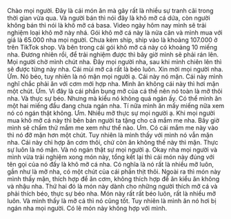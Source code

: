 Chào mọi người. Đây là cái món ăn mà gây rất là nhiều sự tranh cãi trong thời gian vừa qua. Và người bán thì nói đây là khô mỡ cá dứa, còn người không bán thì nói là khô mỡ cá basa. Video ngày hôm nay mình sẽ trải nghiệm loại khô mỡ này nhá. Gói khô mỡ cá này là nửa cân và mình mua với giá là 65.000 nha mọi người. Chưa kèm ship, ship vào là khoảng 107.000 ở trên TikTok shop. Và bên trong cái gói khô mỡ cá này có khoảng 10 miếng nha. Đương nhiên rồi, để trải nghiệm được thì bây giờ mình sẽ phải rán lên. Mọi người chờ mình chút nha. Đây mọi người nha, sau khi mình chiên lên thì sẽ được từng này nha. Cái mùi mỡ cá rất là béo luôn. Xin mời mọi người nha. Ừm. Nó béo, tuy nhiên là nó mặn mọi người ạ. Cái này nó mặn. Cái này mình nghĩ chắc phải ăn với cơm mới hợp nha. Mình ăn không cái này thì hơi mặn một chút. Ừm. Vì đây là cái phần bụng mỡ của cá thế nên nó toàn là mỡ thôi nha. Và thực sự béo. Nhưng mà kiểu nó không quá ngán ấy. Có thể mình ăn một hai miếng đầu đang chưa ngán nha. Tí nữa mình ăn mấy miếng nữa xem nó có ngán thật không. Ưm. Nhiều mỡ thực sự mọi người ạ. Khi mọi người mua khô mỡ cá này thì bên bán người ta tặng cho cả mắm me nha. Bây giờ mình sẽ chấm thử mắm me xem như thế nào. Ưm. Có cái mắm me này vào thì nó đỡ mặn hơn một chút. Tuy nhiên là mình thấy với mình nó vẫn mặn nha. Cái này chỉ hợp ăn cơm thôi, chứ còn ăn không thế này thì mặn. Thực sự luôn là nó mặn. Và nó ngán thật sự mọi người ạ. Okay nha mọi người và mình vừa trải nghiệm xong món này, tổng kết lại thì cái món này đúng với tên gọi của nó đấy là khô mỡ cá nha. Có nghĩa là nó rất là nhiều mỡ luôn, gần như là mỡ nha, có một chút của cái phần thịt thôi. Ngoài ra thì món này mình thấy mặn, thích hợp để ăn cơm, không thích hợp để ăn kiểu ăn không và nhậu nha. Thứ hai đó là món này dành cho những người thích mỡ cá và phải thích béo, thực sự béo nha. Món này rất rất béo luôn, rất là nhiều mỡ luôn. Và mình thấy là mỡ cá thì nó cũng tốt. Tuy nhiên là mình ăn nó hơi bị ngán nha mọi người. Có lẽ món này không hợp với mình.